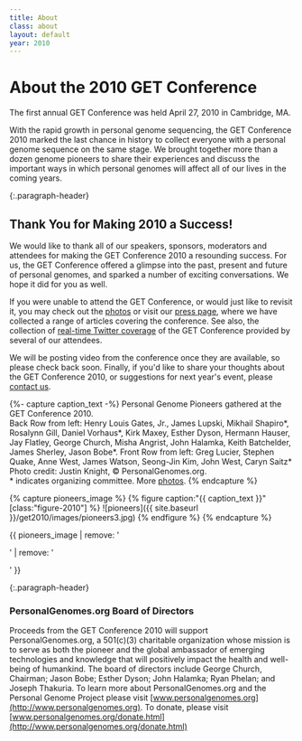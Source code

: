 ```yaml
---
title: About
class: about
layout: default
year: 2010
---
```


# About the 2010 GET Conference

The first annual GET Conference was held April 27, 2010 in Cambridge, MA.

With the rapid growth in personal genome sequencing, the GET Conference 2010 marked the last chance in history to collect everyone with a personal genome sequence on the same stage. We brought together more than a dozen genome pioneers to share their experiences and discuss the important ways in which personal genomes will affect all of our lives in the coming years.

{:.paragraph-header}
## Thank You for Making 2010 a Success!

We would like to thank all of our speakers, sponsors, moderators and attendees for making the GET Conference 2010 a resounding success. For us, the GET Conference offered a glimpse into the past, present and future of personal genomes, and sparked a number of exciting conversations. We hope it did for you as well.

If you were unable to attend the GET Conference, or would just like to revisit it, you may check out the [photos](http://arep.med.harvard.edu/PGP/GET/) or visit our [press page](http://www.getconference.org/get2010/press.html), where we have collected a range of articles covering the conference. See also, the collection of [real-time Twitter coverage](http://www.genomicslawreport.com/index.php/2010/04/28/get2010-edition-of-weekly-twitter-roundup/) of the GET Conference provided by several of our attendees.

We will be posting video from the conference once they are available, so please check back soon. Finally, if you'd like to share your thoughts about the GET Conference 2010, or suggestions for next year's event, please [contact us](http://www.getconference.org/get2010/contact.html).

{%- capture caption_text -%}
Personal Genome Pioneers gathered at the GET Conference 2010.<br>
Back Row from left: Henry Louis Gates, Jr., James Lupski, Mikhail Shapiro\*, Rosalynn Gill, Daniel Vorhaus\*, Kirk Maxey, Esther Dyson, Hermann Hauser, Jay Flatley, George Church, Misha Angrist, John Halamka, Keith Batchelder, James Sherley, Jason Bobe\*. Front Row from left: Greg Lucier, Stephen Quake, Anne West, James Watson, Seong-Jin Kim, John West, Caryn Saitz\* Photo credit: Justin Knight, © PersonalGenomes.org. <br>\* indicates organizing committee. More [photos](http://arep.med.harvard.edu/PGP/GET/). {% endcapture %}

{% capture pioneers_image %}
{% figure caption:"{{ caption_text }}" [class:"figure-2010"] %}
  ![pioneers]({{ site.baseurl }}/get2010/images/pioneers3.jpg)
{% endfigure %}
{% endcapture %}

{{ pioneers_image | remove: '<p>' | remove: '</p>' }}

{:.paragraph-header}
### PersonalGenomes.org Board of Directors

Proceeds from the GET Conference 2010 will support PersonalGenomes.org, a 501(c)(3) charitable organization whose mission is to serve as both the pioneer and the global ambassador of emerging technologies and knowledge that will positively impact the health and well-being of humankind. The board of directors include George Church, Chairman; Jason Bobe; Esther Dyson; John Halamka; Ryan Phelan; and Joseph Thakuria. To learn more about PersonalGenomes.org and the Personal Genome Project please visit [www.personalgenomes.org](http://www.personalgenomes.org). To donate, please visit [www.personalgenomes.org/donate.html](http://www.personalgenomes.org/donate.html)
